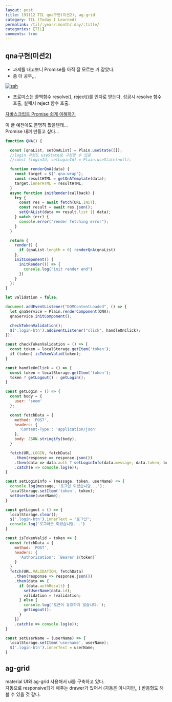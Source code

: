 ```yaml
---
layout: post
title: 191112 TIL qna구현(미션2), ag-grid
category: TIL (Today I Learned)
permalink: /til/:year/:month/:day/:title/
categories: [TIL]
comments: true
---
```


## qna구현(미션2)

- 과제를 내고보니 Promise를 아직 잘 모르는 거 같았다. 
- 좀 더 공부,,,

[![ssh](https://img.youtube.com/vi/DHvZLI7Db8E/0.jpg)](https://www.youtube.com/watch?v=DHvZLI7Db8E)

- 프로미스는 콜백함수 resolve(), reject()를 인자로 받는다. 성공시 resolve 함수 호출, 실패시 reject 함수 호출. 

[자바스크립트 Promise 쉽게 이해하기](https://joshua1988.github.io/web-development/javascript/promise-for-beginners/)

이 글 예전에도 분명히 봤을텐데...  
Promise 내꺼 만들고 싶다...   

```js
function QNA() {

  const [qnaList, setQnAList] = Plain.useState([]);
  //login 과정도 useState로 구현할 수 있음
  //const [loginId, setLoginId] = Plain.useState(null);

  function renderQnA(data) {
    const target = $(".qna-wrap");
    const resultHTML = getQnATemplate(data);
    target.innerHTML = resultHTML;
  }
  async function initRender(callback) {
    try {
      const res = await fetch(URL.INIT);
      const result = await res.json();
      setQnAList(data => result.list || data);
    } catch (err) {
      console.error("render fetching error");
    }
  }

  return {
    render() {
      if (qnaList.length > 0) renderQnA(qnaList)
    },
    initComponent() {
      initRender(() => {
        console.log("init render end")
      })
    }
  };
}

let validation = false;

document.addEventListener("DOMContentLoaded", () => {
  let qnaService = Plain.renderComponent(QNA);
  qnaService.initComponent();

  checkTokenValidation();
  $('.login-btn').addEventListener("click", handleOnClick);
});

const checkTokenValidation = () => {
  const token = localStorage.getItem('token');
  if (token) isTokenValid(token);
}

const handleOnClick = () => {
  const token = localStorage.getItem('token');
  token ? getLogout() : getLogin();
}

const getLogin = () => {
  const body = {
    user: 'soom'
  };

  const fetchData = {
    method: 'POST',
    headers: {
      'Content-Type': 'application/json'
    },
    body: JSON.stringify(body),
  }

  fetch(URL.LOGIN, fetchData)
    .then(response => response.json())
    .then(data => data.auth ? setLoginInfo(data.message, data.token, body.user) : console.log('login: error'))
    .catch(e => console.log(e));
}

const setLoginInfo = (message, token, userName) => {
  console.log(message, '로그인 되셨습니당...');
  localStorage.setItem('token', token);
  setUserName(userName);
}

const getLogout = () => {
  localStorage.clear();
  $('.login-btn').innerText = "로그인";
  console.log('로그아웃 되셨습니당...')
}

const isTokenValid = token => {
  const fetchData = {
    method: 'POST',
    headers: {
      'Authorization': `Bearer ${token}`
    }
  }
  fetch(URL.VALIDATION, fetchData)
    .then(response => response.json())
    .then(data => {
      if (data.authResult) {
        setUserName(data.id);
        validation = !validation;
      } else {
        console.log('토큰이 유효하지 않습니다.');
        getLogout();
      }
    })
    .catch(e => console.log(e));
}

const setUserName = (userName) => {
  localStorage.setItem('username', userName);
  $('.login-btn').innerText = userName;
}
```



## ag-grid

material UI와 ag-grid 사용해서 ui를 구축하고 있다.  
자동으로 responsive되게 해주는 drawer가 있어서 (자동은 아니지만,, ) 반응형도 해볼 수 있을 것 같다. 
